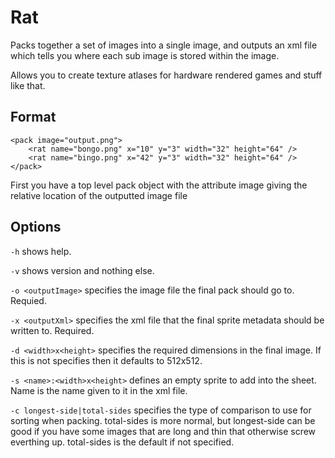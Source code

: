 # Rat
Packs together a set of images into a single image, and outputs an xml file
which tells you where each sub image is stored within the image.

Allows you to create texture atlases for hardware rendered games and stuff like
that.

## Format
```
<pack image="output.png">
    <rat name="bongo.png" x="10" y="3" width="32" height="64" />
    <rat name="bingo.png" x="42" y="3" width="32" height="64" />
</pack>
```
First you have a top level pack object with the attribute image giving the
relative location of the outputted image file

## Options
`-h` shows help.

`-v` shows version and nothing else.

`-o <outputImage>` specifies the image file the final pack should go to.
Requied.

`-x <outputXml>` specifies the xml file that the final sprite metadata should
be written to. Required.

`-d <width>x<height>` specifies the required dimensions in the final image. If
this is not specifies then it defaults to 512x512.

`-s <name>:<width>x<height>` defines an empty sprite to add into the sheet.
Name is the name given to it in the xml file.

`-c longest-side|total-sides` specifies the type of comparison to use for
sorting when packing. total-sides is more normal, but longest-side can be good
if you have some images that are long and thin that otherwise screw everthing
up. total-sides is the default if not specified.

